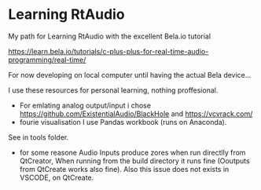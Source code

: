 # Learning RtAudio

My path for Learning RtAudio with the excellent Bela.io tutorial

https://learn.bela.io/tutorials/c-plus-plus-for-real-time-audio-programming/real-time/

For now developing on local computer until having the actual Bela device...

I use these resources for personal learning, nothing proffesional.

* For emlating analog output/input i chose 
    https://github.com/ExistentialAudio/BlackHole
    and 
    https://vcvrack.com/
* fourie visualisation I use Pandas workbook (runs on Anaconda).

See in tools folder.

* for some reasone  Audio Inputs produce zores when run directlly from QtCreator,
    When running from the build directory it runs fine (Ooutputs from QtCreate works also fine).
    Also this issue does not exists in VSCODE, on QtCreate.